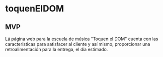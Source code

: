 # toquenElDOM 

## MVP 

Lá página web para la escuela de música "Toquen el DOM" cuenta con las caracteristicas para satisfacer al cliente y así mismo, proporcionar una retroalimentación para la entrega, el día estimado. 
